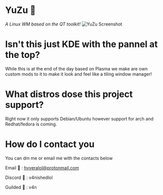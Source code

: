 # YuZu 🍊
*A Linux WM based on the QT toolkit!*
![YuZu Screenshot](https://i.imgur.com/Pv3Ps7C.png)

# Isn't this just KDE with the pannel at the top?
While this is at the end of the day based on Plasma we make are own custom mods to it to make it look and feel like a tiling window manager!

# What distros dose this project support?

Right now it only supports Debian/Ubuntu however support for arch and Redhat/fedora is coming.

# How do I contact you

You can dm me or email me with the contacts below

Email 💌 : hyveralol@protonmail.com

Discord 💬 : v4nishedlol

Guilded 💬 : v4n
